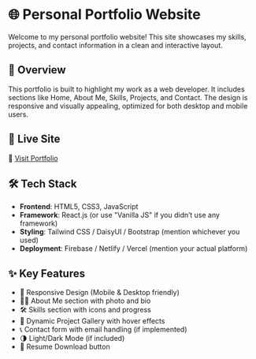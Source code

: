 


# 🌐 Personal Portfolio Website

Welcome to my personal portfolio website! This site showcases my skills, projects, and contact information in a clean and interactive layout.

## 📌 Overview

This portfolio is built to highlight my work as a web developer. It includes sections like Home, About Me, Skills, Projects, and Contact. The design is responsive and visually appealing, optimized for both desktop and mobile users.

## 🚀 Live Site

🔗 [Visit Portfolio](https://my-personal-portfolio-13765.web.app/)

## 🛠️ Tech Stack

- **Frontend**: HTML5, CSS3, JavaScript
- **Framework**: React.js (or use "Vanilla JS" if you didn’t use any framework)
- **Styling**: Tailwind CSS / DaisyUI / Bootstrap (mention whichever you used)
- **Deployment**: Firebase / Netlify / Vercel (mention your actual platform)

## ✨ Key Features

- 📱 Responsive Design (Mobile & Desktop friendly)
- 🧑‍💻 About Me section with photo and bio
- 🛠️ Skills section with icons and progress
- 📂 Dynamic Project Gallery with hover effects
- 📞 Contact form with email handling (if implemented)
- 🌗 Light/Dark Mode (if included)
- 📎 Resume Download button



